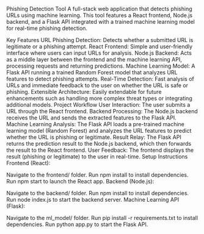 Phishing Detection Tool
A full-stack web application that detects phishing URLs using machine learning. This tool features a React frontend, Node.js backend, and a Flask API integrated with a trained machine learning model for real-time phishing detection.

Key Features
URL Phishing Detection: Detects whether a submitted URL is legitimate or a phishing attempt.
React Frontend: Simple and user-friendly interface where users can input URLs for analysis.
Node.js Backend: Acts as a middle layer between the frontend and the machine learning API, processing requests and returning predictions.
Machine Learning Model: A Flask API running a trained Random Forest model that analyzes URL features to detect phishing attempts.
Real-Time Detection: Fast analysis of URLs and immediate feedback to the user on whether the URL is safe or phishing.
Extensible Architecture: Easily extendable for future enhancements such as handling more complex threat types or integrating additional models.
Project Workflow
User Interaction: The user submits a URL through the React frontend.
Backend Processing: The Node.js backend receives the URL and sends the extracted features to the Flask API.
Machine Learning Analysis: The Flask API loads a pre-trained machine learning model (Random Forest) and analyzes the URL features to predict whether the URL is phishing or legitimate.
Result Relay: The Flask API returns the prediction result to the Node.js backend, which then forwards the result to the React frontend.
User Feedback: The frontend displays the result (phishing or legitimate) to the user in real-time.
Setup Instructions
Frontend (React):

Navigate to the frontend/ folder.
Run npm install to install dependencies.
Run npm start to launch the React app.
Backend (Node.js):

Navigate to the backend/ folder.
Run npm install to install dependencies.
Run node index.js to start the backend server.
Machine Learning API (Flask):

Navigate to the ml_model/ folder.
Run pip install -r requirements.txt to install dependencies.
Run python app.py to start the Flask API.
